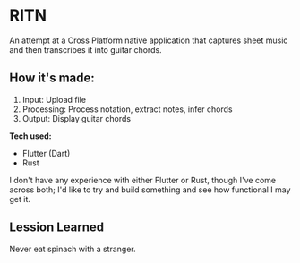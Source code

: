 # RITN
An attempt at a Cross Platform native application that captures sheet music and then transcribes it into guitar chords.

## How it's made:

1. Input: Upload file
2. Processing: Process notation, extract notes, infer chords
3. Output: Display guitar chords

**Tech used:**

- Flutter (Dart)
- Rust

I don't have any experience with either Flutter or Rust, though I've come across both; I'd like to try and build something and see how functional I may get it.

## Lession Learned

Never eat spinach with a stranger.

